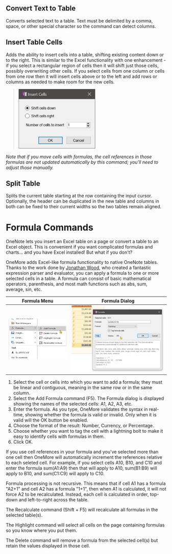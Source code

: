 ## Convert Text to Table
Converts selected text to a table. Text must be delimited by a comma, space, or other special character so the command can detect columns.

## Insert Table Cells
Adds the ability to insert cells into a table, shifting existing content down or to the right.
This is similar to the Excel functionality with one enhancement - if you select a rectangular
region of cells then it will shift just those cells, possibly overwriting other cells. If you
select cells from one column or cells from one row then it will insert cells above or to the left
and add rows or columns as needed to make room for the new cells.

> ![Insert Table Cells](images/InsertCellsDialog.png)

_Note that if you move cells with formulas, the cell references in those formulas are not updated
automatically by this command; you'll need to adjust those manually._

## Split Table
Splits the current table starting at the row containing the input cursor. Optionally, the header can be duplicated in the new table and columns in both can be fixed to their current widths so the two tables remain aligned.

# Formula Commands

OneNote lets you insert an Excel table on a page or convert a table to an Excel object. This is
convenient if you want complicated formulas and charts... and you have Excel installed! But what
if you don't?

OneMore adds Excel-like formula functionality to native OneNote tables. Thanks to the work done
by [Jonathan Wood](http://www.blackbeltcoder.com/Articles/algorithms/a-c-expression-evaluator),
who created a fantastic expression parser and evaluator, you can apply a formula to one or more
selected cells in a table. A formula can consist of basic mathematical operators, parenthesis,
and most math functions such as abs, sum, average, sin, etc.

| Formula Menu | Formula Dialog |
| ------------ | -------------- |
| ![Formula Menu](images/FormulaMenu.png) | ![Formula Dialog](images/FormulaDialog.png) |

1. Select the cell or cells into which you want to add a formula; they must be linear and
   contiguous, meaning in the same row or in the same column.
1. Select the Add Formula command (F5). The Formula dialog is displayed showing the names of the
   selected cells: A1, A2, A3, etc.
1. Enter the formula. As you type, OneMore validates the syntax in real-time, showing whether
   the formula is valid or invalid. Only when it is valid will the OK button be enabled.
1. Choose the format of the result: Number, Currency, or Percentage.
1. Choose whether you want to tag the cell with a lightning bolt to make it easy to identify
   cells with formulas in them.
1. Click OK.

If you use cell references in your formula and you've selected more than one cell then OneMore
will automatically increment the references relative to each seleted cell. For example, if you
select cells A10, B10, and C10 and enter the formula sum(A1:A9) then that will apply to A10, 
sum(B1:B9) will apply to B10, and sum(C1:C9) will apply to C10.

Formula processing is not recursive. This means that if cell A1 has a formula "A2+1" and cell
A2 has a formula "1+1", then when A1 is calculated, it will not force A2 to be recalculated.
Instead, each cell is calculated in order, top-down and left-to-right across the table.

The Recalculate command (Shift + F5) will recalculate all formulas in the selected table(s).

The Highlight command will select all cells on the page containing formulas so you know where
you put them.

The Delete command will remove a formula from the selected cell(s) but retain the values displayed
in those cell.
